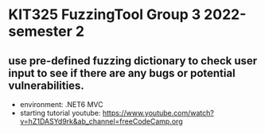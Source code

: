 # KIT325 FuzzingTool Group 3 2022-semester 2
## use pre-defined fuzzing dictionary to check user input to see if there are any bugs or potential vulnerabilities.

- environment: .NET6 MVC
- starting tutorial youtube: https://www.youtube.com/watch?v=hZ1DASYd9rk&ab_channel=freeCodeCamp.org
